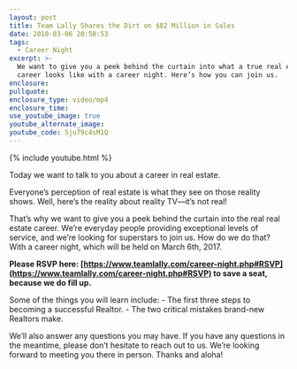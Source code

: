 ```yaml
---
layout: post
title: Team Lally Shares the Dirt on $82 Million in Sales
date: 2018-03-06 20:50:53
tags:
  - Career Night
excerpt: >-
  We want to give you a peek behind the curtain into what a true real estate
  career looks like with a career night. Here’s how you can join us.
enclosure:
pullquote:
enclosure_type: video/mp4
enclosure_time:
use_youtube_image: true
youtube_alternate_image:
youtube_code: 5ju79c4sM1Q
---
```


{% include youtube.html %}

Today we want to talk to you about a career in real estate.

Everyone’s perception of real estate is what they see on those reality shows. Well, here’s the reality about reality TV—it’s not real!

That’s why we want to give you a peek behind the curtain into the real real estate career. We’re everyday people providing exceptional levels of service, and we’re looking for superstars to join us. How do we do that? With a career night, which will be held on March 6th, 2017.

**Please RSVP here: [https://www.teamlally.com/career-night.php#RSVP](https://www.teamlally.com/career-night.php#RSVP) to save a seat, because we do fill up.**

Some of the things you will learn include: - The first three steps to becoming a successful Realtor. - The two critical mistakes brand-new Realtors make.

We’ll also answer any questions you may have. If you have any questions in the meantime, please don’t hesitate to reach out to us. We’re looking forward to meeting you there in person. Thanks and aloha!